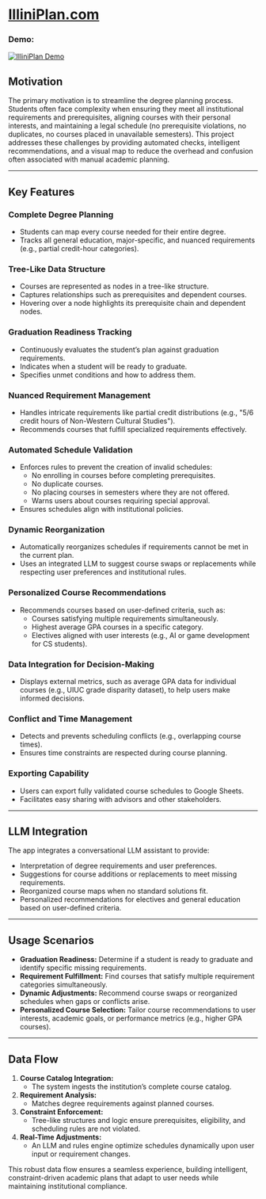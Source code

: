 # [IlliniPlan.com](https://www.illiniplan.com/)

### Demo:

[![IlliniPlan Demo](https://img.youtube.com/vi/_niGGKMig3s/0.jpg)](https://www.youtube.com/watch?v=_niGGKMig3s)

## Motivation

The primary motivation is to streamline the degree planning process. Students often face complexity when ensuring they meet all institutional requirements and prerequisites, aligning courses with their personal interests, and maintaining a legal schedule (no prerequisite violations, no duplicates, no courses placed in unavailable semesters). This project addresses these challenges by providing automated checks, intelligent recommendations, and a visual map to reduce the overhead and confusion often associated with manual academic planning.

---

## Key Features

### Complete Degree Planning

- Students can map every course needed for their entire degree.
- Tracks all general education, major-specific, and nuanced requirements (e.g., partial credit-hour categories).

### Tree-Like Data Structure

- Courses are represented as nodes in a tree-like structure.
- Captures relationships such as prerequisites and dependent courses.
- Hovering over a node highlights its prerequisite chain and dependent nodes.

### Graduation Readiness Tracking

- Continuously evaluates the student’s plan against graduation requirements.
- Indicates when a student will be ready to graduate.
- Specifies unmet conditions and how to address them.

### Nuanced Requirement Management

- Handles intricate requirements like partial credit distributions (e.g., "5/6 credit hours of Non-Western Cultural Studies").
- Recommends courses that fulfill specialized requirements effectively.

### Automated Schedule Validation

- Enforces rules to prevent the creation of invalid schedules:
  - No enrolling in courses before completing prerequisites.
  - No duplicate courses.
  - No placing courses in semesters where they are not offered.
  - Warns users about courses requiring special approval.
- Ensures schedules align with institutional policies.

### Dynamic Reorganization

- Automatically reorganizes schedules if requirements cannot be met in the current plan.
- Uses an integrated LLM to suggest course swaps or replacements while respecting user preferences and institutional rules.

### Personalized Course Recommendations

- Recommends courses based on user-defined criteria, such as:
  - Courses satisfying multiple requirements simultaneously.
  - Highest average GPA courses in a specific category.
  - Electives aligned with user interests (e.g., AI or game development for CS students).

### Data Integration for Decision-Making

- Displays external metrics, such as average GPA data for individual courses (e.g., UIUC grade disparity dataset), to help users make informed decisions.

### Conflict and Time Management

- Detects and prevents scheduling conflicts (e.g., overlapping course times).
- Ensures time constraints are respected during course planning.

### Exporting Capability

- Users can export fully validated course schedules to Google Sheets.
- Facilitates easy sharing with advisors and other stakeholders.

---

## LLM Integration

The app integrates a conversational LLM assistant to provide:

- Interpretation of degree requirements and user preferences.
- Suggestions for course additions or replacements to meet missing requirements.
- Reorganized course maps when no standard solutions fit.
- Personalized recommendations for electives and general education based on user-defined criteria.

---

## Usage Scenarios

- **Graduation Readiness:** Determine if a student is ready to graduate and identify specific missing requirements.
- **Requirement Fulfillment:** Find courses that satisfy multiple requirement categories simultaneously.
- **Dynamic Adjustments:** Recommend course swaps or reorganized schedules when gaps or conflicts arise.
- **Personalized Course Selection:** Tailor course recommendations to user interests, academic goals, or performance metrics (e.g., higher GPA courses).

---

## Data Flow

1. **Course Catalog Integration:**
   - The system ingests the institution’s complete course catalog.
2. **Requirement Analysis:**
   - Matches degree requirements against planned courses.
3. **Constraint Enforcement:**
   - Tree-like structures and logic ensure prerequisites, eligibility, and scheduling rules are not violated.
4. **Real-Time Adjustments:**
   - An LLM and rules engine optimize schedules dynamically upon user input or requirement changes.

This robust data flow ensures a seamless experience, building intelligent, constraint-driven academic plans that adapt to user needs while maintaining institutional compliance.
